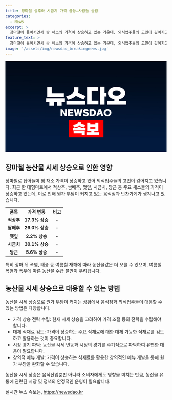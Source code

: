 ```yaml
---
title: 장마철 상추와 시금치 가격 급등…사람들 놀람
categories:
  - News
excerpt: >
  장마철에 들어서면서 쌈 채소의 가격이 상승하고 있는 가운데, 외식업주들의 고민이 깊어지고 있다. 7일 한 대형마트에서 적상추, 쌈배추, 깻잎 등의 가격이 상승했는데, 앞으로 장마 뒤 폭염, 태풍 등 여름철 재해로 농산물값이 더 오를 수 있으며, 특히 배추는 생산 감소에 따른 가격 상승이 우려되는 상황이다. 이에 원가 부담으로 가격이 오른 농산물을 아예 쓰지 않는 음식점이나 반찬가게가 생겨나고 있다.
feature_text: >
  장마철에 들어서면서 쌈 채소의 가격이 상승하고 있는 가운데, 외식업주들의 고민이 깊어지고 있다. 7일 한 대형마트에서 적상추, 쌈배추, 깻잎 등의 가격이 상승했는데, 앞으로 장마 뒤 폭염, 태풍 등 여름철 재해로 농산물값이 더 오를 수 있으며, 특히 배추는 생산 감소에 따른 가격 상승이 우려되는 상황이다. 이에 원가 부담으로 가격이 오른 농산물을 아예 쓰지 않는 음식점이나 반찬가게가 생겨나고 있다.
image: '/assets/img/newsdao_breakingnews.jpg'
---
```


<p><img src="/assets/img/newsdao_breakingnews.jpg" alt="flaretime 속보" /></p>

<h2 data-ke-size="size26">장마철 농산물 시세 상승으로 인한 영향</h2>

<p data-ke-size="size16">장마철로 접어들며 쌈 채소 가격이 상승하고 있어 외식업주들의 고민이 깊어지고 있습니다. 최근 한 대형마트에서 적상추, 쌈배추, 깻잎, 시금치, 당근 등 주요 채소들의 가격이 상승하고 있는데, 이로 인해 원가 부담이 커지고 있는 음식점과 반찬가게가 생겨나고 있습니다.</p>

<table>
  <tr>
    <td style="text-align: center; height: 17px;"><b>품목</b></td>
    <td style="text-align: center; height: 17px;"><b>가격 변동</b></td>
    <td style="text-align: center; height: 17px;"><b>비고</b></td>
  </tr>
  <tr>
    <td style="text-align: center; height: 17px;"><b>적상추</b></td>
    <td style="text-align: center; height: 17px;"><b>17.3% 상승</b></td>
    <td style="text-align: center; height: 17px;"><b>-</b></td>
  </tr>
  <tr>
    <td style="text-align: center; height: 17px;"><b>쌈배추</b></td>
    <td style="text-align: center; height: 17px;"><b>26.0% 상승</b></td>
    <td style="text-align: center; height: 17px;"><b>-</b></td>
  </tr>
  <tr>
    <td style="text-align: center; height: 17px;"><b>깻잎</b></td>
    <td style="text-align: center; height: 17px;"><b>2.2% 상승</b></td>
    <td style="text-align: center; height: 17px;"><b>-</b></td>
  </tr>
  <tr>
    <td style="text-align: center; height: 17px;"><b>시금치</b></td>
    <td style="text-align: center; height: 17px;"><b>30.1% 상승</b></td>
    <td style="text-align: center; height: 17px;"><b>-</b></td>
  </tr>
  <tr>
    <td style="text-align: center; height: 17px;"><b>당근</b></td>
    <td style="text-align: center; height: 17px;"><b>5.6% 상승</b></td>
    <td style="text-align: center; height: 17px;"><b>-</b></td>
  </tr>
</table>

<p data-ke-size="size16">특히 장마 뒤 폭염, 태풍 등 여름철 재해에 따라 농산물값은 더 오를 수 있으며, 여름철 폭염과 폭우에 따른 농산물 수급 불안이 우려됩니다.</p>

<h2 data-ke-size="size26">농산물 시세 상승으로 대응할 수 있는 방법</h2>

<p data-ke-size="size16">농산물 시세 상승으로 원가 부담이 커지는 상황에서 음식점과 외식업주들이 대응할 수 있는 방법은 다양합니다.</p>

<ul>
  <li>가격 상승 전략 수립: 현재 시세 상승을 고려하여 가격 조절 등의 전략을 수립해야 합니다.</li>
  <li>대체 식재료 검토: 가격이 상승하는 주요 식재료에 대한 대체 가능한 식재료를 검토하고 활용하는 것이 중요합니다.</li>
  <li>시장 경기 파악: 농산물 시세 변동과 시장의 경기를 주기적으로 파악하여 유연한 대응이 필요합니다.</li>
  <li>창의적 메뉴 개발: 가격이 상승하는 식재료를 활용한 창의적인 메뉴 개발을 통해 원가 부담을 완화할 수 있습니다.</li>
</ul>

<p data-ke-size="size16">농산물 시세 상승은 음식산업뿐만 아니라 소비자에게도 영향을 미치는 만큼, 농산물 유통에 관련된 시장 및 정책의 안정적인 운영이 필요합니다.</p>
실시간 뉴스 속보는, <a href="https://newsdao.kr" rel="dofollow">https://newsdao.kr</a>



